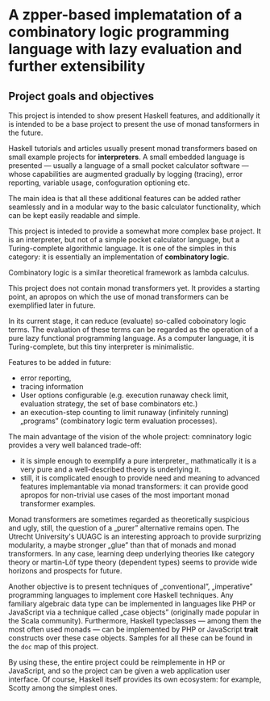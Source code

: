 # A zpper-based implematation of a combinatory logic programming language with lazy evaluation and further extensibility

## Project goals and objectives

This project is intended to show present Haskell features,
and additionally it is intended to be a base project to present the use of monad tansformers in the future.

Haskell tutorials and articles usually present monad transformers based on small example projects for **interpreters**.
A small embedded language is presented — usually a language of a small pocket calculator software — whose capabilities are augmented gradually by logging (tracing), error reporting, variable usage, confoguration optioning etc.

The main idea is that all these additional features can be added rather seamlessly and in a modular way to the basic calculator functionality, which can be kept easily readable and simple.

This project is inteded to provide a somewhat more complex base project. It is an interpreter, but not of a simple pocket calculator language, but a Turing-complete algorithmic language. It is one of the simples in this category: it is essentially an implementation of **combinatory logic**.

Combinatory logic is a similar theoretical framework as lambda calculus.

This project does not contain monad transformers yet. It provides a starting point, an apropos on which the use of monad transformers can be exemplified later in future.

In its current stage, it can reduce (evaluate) so-called coboinatory logic terms. The evaluation of these terms can be regarded as the operation of a pure lazy functional programming language. As a computer language, it is Turing-complete, but this tiny interpreter is minimalistic.

Features to be added in future:
 * error reporting,
 * tracing information
 * User options configurable (e.g. execution runaway check limit, evaluation strategy, the set of base combinators etc.)
 * an execution-step counting to limit runaway (infinitely running) „programs” (combinatory logic term evaluation processes).

The main advantage of the vision of the whole project: comninatory logic provides a very well balanced trade-off:
 * it is simple enough to exemplify a pure interpreter_ mathmatically it is a very pure and a well-described theory is underlying it.
 * still, it is complicated enough to provide need and meaning to advanced features implemantable via monad transformers: it can provide good apropos for non-trivial use cases of the most important monad transformer examples.

Monad transformers are sometimes regarded as theoretically suspicious and ugly, still, the question of a „purer” alternative remains open.
The Utrecht University\'s UUAGC is an interesting approach to provide surprizing modularity, a maybe stronger „glue” than that of monads and monad transformers.
In any case, learning deep underlying theories like category theory or martin-Löf type theory (dependent types) seems to provide wide horizons and prospects for future.

Another objective is to present techniques of „conventional”, „imperative” programming languages to implement core Haskell techniques. Any familiary algebraic data type can be implemented in languages like PHP or JavaScript via a technique called „case objects” (originally made popular in the Scala community). Furthermore, Haskell typeclasses — among them the most often used monads — can be implemented by PHP or JavaScript **trait** constructs over these case objects. Samples for all these can be found in the `doc` map of this project.

By using these, the entire project could be reimplemente in HP or JavaScript, and so the project can be given a web application user interface. Of course, Haskell itself provides its own ecosystem: for example, Scotty among the simplest ones.

